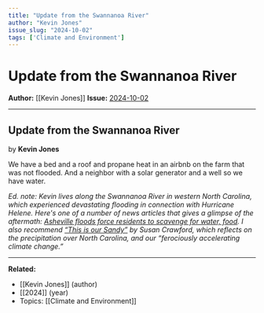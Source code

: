 ```yaml
---
title: "Update from the Swannanoa River"
author: "Kevin Jones"
issue_slug: "2024-10-02"
tags: ['Climate and Environment']
---
```


# Update from the Swannanoa River

**Author:** [[Kevin Jones]]
**Issue:** [2024-10-02](https://plex.collectivesensecommons.org/2024-10-02/)

---

## Update from the Swannanoa River
by **Kevin Jones**

We have a bed and a roof and propane heat in an airbnb on the farm that was not flooded. And a neighbor with a solar generator and a well so we have water.

*Ed. note: Kevin lives along the Swannanoa River in western North Carolina, which experienced devastating flooding in connection with Hurricane Helene. Here's one of a number of news articles that gives a glimpse of the aftermath: *[*Asheville floods force residents to scavenge for water, food*](https://www.citizen-times.com/story/news/local/2024/09/30/asheville-floods-force-residents-to-scavenge-for-water-food/75444192007/)*. I also recommend *[*“This is our Sandy”*](https://substack.com/home/post/p-149683704)* by Susan Crawford, which reflects on the precipitation over North Carolina, and our “ferociously accelerating climate change.”*

---

**Related:**
- [[Kevin Jones]] (author)
- [[2024]] (year)
- Topics: [[Climate and Environment]]

